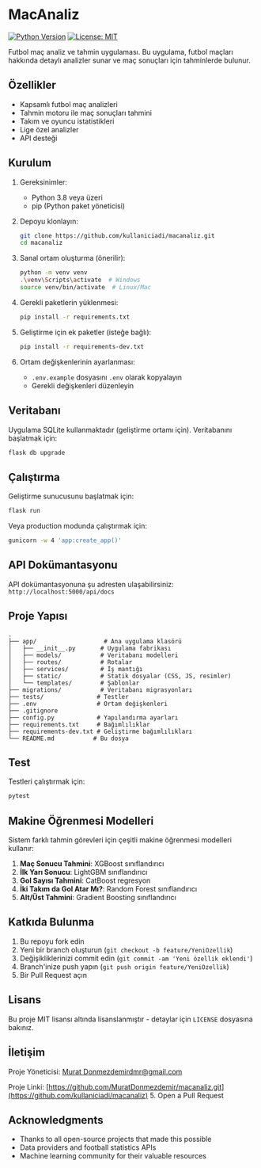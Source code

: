 # MacAnaliz

[![Python Version](https://img.shields.io/badge/python-3.8%2B-blue.svg)](https://www.python.org/downloads/)
[![License: MIT](https://img.shields.io/badge/License-MIT-yellow.svg)](https://opensource.org/licenses/MIT)

Futbol maç analiz ve tahmin uygulaması. Bu uygulama, futbol maçları hakkında detaylı analizler sunar ve maç sonuçları için tahminlerde bulunur.

## Özellikler

- Kapsamlı futbol maç analizleri
- Tahmin motoru ile maç sonuçları tahmini
- Takım ve oyuncu istatistikleri
- Lige özel analizler
- API desteği

## Kurulum

1. Gereksinimler:
   - Python 3.8 veya üzeri
   - pip (Python paket yöneticisi)

2. Depoyu klonlayın:
   ```bash
   git clone https://github.com/kullaniciadi/macanaliz.git
   cd macanaliz
   ```

3. Sanal ortam oluşturma (önerilir):
   ```bash
   python -m venv venv
   .\venv\Scripts\activate  # Windows
   source venv/bin/activate  # Linux/Mac
   ```

4. Gerekli paketlerin yüklenmesi:
   ```bash
   pip install -r requirements.txt
   ```

5. Geliştirme için ek paketler (isteğe bağlı):
   ```bash
   pip install -r requirements-dev.txt
   ```

6. Ortam değişkenlerinin ayarlanması:
   - `.env.example` dosyasını `.env` olarak kopyalayın
   - Gerekli değişkenleri düzenleyin

## Veritabanı

Uygulama SQLite kullanmaktadır (geliştirme ortamı için). Veritabanını başlatmak için:

```bash
flask db upgrade
```

## Çalıştırma

Geliştirme sunucusunu başlatmak için:

```bash
flask run
```

Veya production modunda çalıştırmak için:

```bash
gunicorn -w 4 'app:create_app()'
```

## API Dokümantasyonu

API dokümantasyonuna şu adresten ulaşabilirsiniz: `http://localhost:5000/api/docs`

## Proje Yapısı

```
.
├── app/                   # Ana uygulama klasörü
│   ├── __init__.py       # Uygulama fabrikası
│   ├── models/           # Veritabanı modelleri
│   ├── routes/           # Rotalar
│   ├── services/         # İş mantığı
│   ├── static/           # Statik dosyalar (CSS, JS, resimler)
│   └── templates/        # Şablonlar
├── migrations/           # Veritabanı migrasyonları
├── tests/               # Testler
├── .env                 # Ortam değişkenleri
├── .gitignore
├── config.py            # Yapılandırma ayarları
├── requirements.txt     # Bağımlılıklar
├── requirements-dev.txt # Geliştirme bağımlılıkları
└── README.md           # Bu dosya
```

## Test

Testleri çalıştırmak için:

```bash
pytest
```

## Makine Öğrenmesi Modelleri

Sistem farklı tahmin görevleri için çeşitli makine öğrenmesi modelleri kullanır:

1. **Maç Sonucu Tahmini**: XGBoost sınıflandırıcı
2. **İlk Yarı Sonucu**: LightGBM sınıflandırıcı
3. **Gol Sayısı Tahmini**: CatBoost regresyon
4. **İki Takım da Gol Atar Mı?**: Random Forest sınıflandırıcı
5. **Alt/Üst Tahmini**: Gradient Boosting sınıflandırıcı

## Katkıda Bulunma

1. Bu repoyu fork edin
2. Yeni bir branch oluşturun (`git checkout -b feature/YeniOzellik`)
3. Değişikliklerinizi commit edin (`git commit -am 'Yeni özellik eklendi'`)
4. Branch'inize push yapın (`git push origin feature/YeniOzellik`)
5. Bir Pull Request açın

## Lisans

Bu proje MIT lisansı altında lisanslanmıştır - detaylar için `LICENSE` dosyasına bakınız.

## İletişim

Proje Yöneticisi: [Murat Donmezdemirdmr@gmail.com]()

Proje Linki: [https://github.com/MuratDonmezdemir/macanaliz.git](https://github.com/kullaniciadi/macanaliz)
5. Open a Pull Request

## Acknowledgments

- Thanks to all open-source projects that made this possible
- Data providers and football statistics APIs
- Machine learning community for their valuable resources